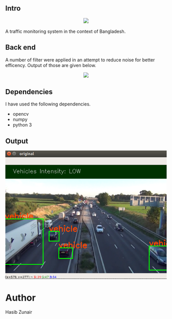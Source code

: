 
## Intro

<p align="center">
  <img src="https://github.com/hasibzunair/road-traffic-count/blob/master/images/output.gif">
</p>
A traffic monitoring system in the context of Bangladesh.
<br>

## Back end
A number of filter were applied in an attempt to reduce noise for better efficency. Output of those are given below.

<p align="center">
  <img src="https://github.com/hasibzunair/road-traffic-count/blob/master/images/backgroundSub.gif">
</p>

## Dependencies 
I have used the following dependencies.
   * opencv
   * numpy
   * python 3

## Output
<p align="center">
  <img src="/images/output.png">
</p>

# Author
Hasib Zunair 
